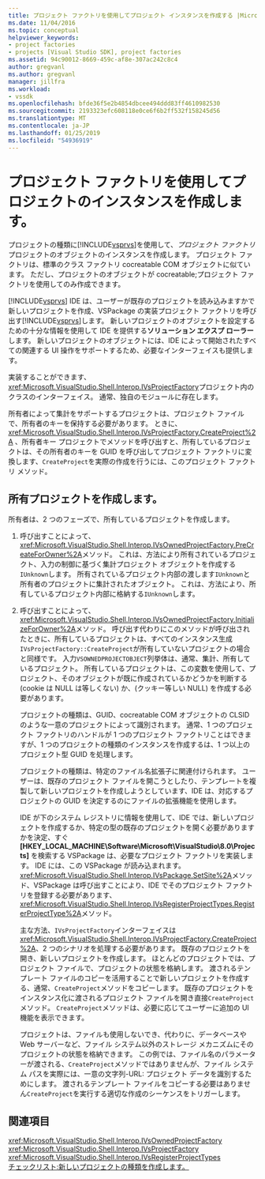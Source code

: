 ```yaml
---
title: プロジェクト ファクトリを使用してプロジェクト インスタンスを作成する |Microsoft Docs
ms.date: 11/04/2016
ms.topic: conceptual
helpviewer_keywords:
- project factories
- projects [Visual Studio SDK], project factories
ms.assetid: 94c90012-8669-459c-af8e-307ac242c8c4
author: gregvanl
ms.author: gregvanl
manager: jillfra
ms.workload:
- vssdk
ms.openlocfilehash: bfde36f5e2b4854dbcee494ddd83ff4610982530
ms.sourcegitcommit: 2193323efc608118e0ce6f6b2ff532f158245d56
ms.translationtype: MT
ms.contentlocale: ja-JP
ms.lasthandoff: 01/25/2019
ms.locfileid: "54936919"
---
```

# <a name="create-project-instances-by-using-project-factories"></a>プロジェクト ファクトリを使用してプロジェクトのインスタンスを作成します。
プロジェクトの種類に[!INCLUDE[vsprvs](../../code-quality/includes/vsprvs_md.md)]を使用して、*プロジェクト ファクトリ*プロジェクトのオブジェクトのインスタンスを作成します。 プロジェクト ファクトリは、標準のクラス ファクトリ cocreatable COM オブジェクトに似ています。 ただし、プロジェクトのオブジェクトが cocreatable;プロジェクト ファクトリを使用してのみ作成できます。  
  
 [!INCLUDE[vsprvs](../../code-quality/includes/vsprvs_md.md)] IDE は、ユーザーが既存のプロジェクトを読み込みますかで新しいプロジェクトを作成、VSPackage の実装プロジェクト ファクトリを呼び出す[!INCLUDE[vsprvs](../../code-quality/includes/vsprvs_md.md)]します。 新しいプロジェクトのオブジェクトを設定するための十分な情報を使用して IDE を提供する**ソリューション エクスプ ローラー**します。 新しいプロジェクトのオブジェクトには、IDE によって開始されたすべての関連する UI 操作をサポートするため、必要なインターフェイスも提供します。  
  
 実装することができます、<xref:Microsoft.VisualStudio.Shell.Interop.IVsProjectFactory>プロジェクト内のクラスのインターフェイス。 通常、独自のモジュールに存在します。  
  
 所有者によって集計をサポートするプロジェクトは、プロジェクト ファイルで、所有者のキーを保持する必要があります。 ときに、 <xref:Microsoft.VisualStudio.Shell.Interop.IVsProjectFactory.CreateProject%2A> 、所有者キー プロジェクトでメソッドを呼び出すと、所有しているプロジェクトは、その所有者のキーを GUID を呼び出してプロジェクト ファクトリに変換します、`CreateProject`を実際の作成を行うには、このプロジェクト ファクトリ メソッド。  
  
## <a name="create-an-owned-project"></a>所有プロジェクトを作成します。  
 所有者は、2 つのフェーズで、所有しているプロジェクトを作成します。  
  
1. 呼び出すことによって、<xref:Microsoft.VisualStudio.Shell.Interop.IVsOwnedProjectFactory.PreCreateForOwner%2A>メソッド。 これは、方法により所有されているプロジェクト、入力の制御に基づく集計プロジェクト オブジェクトを作成する`IUnknown`します。 所有されているプロジェクト内部の渡します`IUnknown`と所有者のプロジェクトに集計されたオブジェクト。 これは、方法により、所有しているプロジェクト内部に格納する`IUnknown`します。  
  
2. 呼び出すことによって、<xref:Microsoft.VisualStudio.Shell.Interop.IVsOwnedProjectFactory.InitializeForOwner%2A>メソッド。 呼び出す代わりにこのメソッドが呼び出されたときに、所有しているプロジェクトは、すべてのインスタンス生成`IVsProjectFactory::CreateProject`が所有していないプロジェクトの場合と同様です。 入力`VSOWNEDPROJECTOBJECT`列挙体は、通常、集計、所有しているプロジェクト。 所有しているプロジェクトは、この変数を使用して、プロジェクト、そのオブジェクトが既に作成されているかどうかを判断する (cookie は NULL は等しくない) か、(クッキー等しい NULL) を作成する必要があります。  
  
   プロジェクトの種類は、GUID、cocreatable COM オブジェクトの CLSID のような一意のプロジェクトによって識別されます。 通常、1 つのプロジェクト ファクトリのハンドルが 1 つのプロジェクト ファクトリことはできますが、1 つのプロジェクトの種類のインスタンスを作成するは、1 つ以上のプロジェクト型 GUID を処理します。  
  
   プロジェクトの種類は、特定のファイル名拡張子に関連付けられます。 ユーザーは、既存のプロジェクト ファイルを開こうとしたり、テンプレートを複製して新しいプロジェクトを作成しようとしています、IDE は、対応するプロジェクトの GUID を決定するのにファイルの拡張機能を使用します。  
  
   IDE が下のシステム レジストリに情報を使用して、IDE では、新しいプロジェクトを作成するか、特定の型の既存のプロジェクトを開く必要がありますかを決定、すぐ **[HKEY_LOCAL_MACHINE\Software\Microsoft\VisualStudio\8.0\Projects]** を検索する VSPackage は、必要なプロジェクト ファクトリを実装します。 IDE には、この VSPackage が読み込まれます。 <xref:Microsoft.VisualStudio.Shell.Interop.IVsPackage.SetSite%2A>メソッド、VSPackage は呼び出すことにより、IDE でそのプロジェクト ファクトリを登録する必要があります、<xref:Microsoft.VisualStudio.Shell.Interop.IVsRegisterProjectTypes.RegisterProjectType%2A>メソッド。  
  
   主な方法、`IVsProjectFactory`インターフェイスは<xref:Microsoft.VisualStudio.Shell.Interop.IVsProjectFactory.CreateProject%2A>、2 つのシナリオを処理する必要があります。 既存のプロジェクトを開き、新しいプロジェクトを作成します。 ほとんどのプロジェクトでは、プロジェクト ファイルで、プロジェクトの状態を格納します。 渡されるテンプレート ファイルのコピーを活用することで新しいプロジェクトを作成する、通常、`CreateProject`メソッドをコピーします。 既存のプロジェクトをインスタンス化に渡されるプロジェクト ファイルを開き直接`CreateProject`メソッド。 `CreateProject`メソッドは、必要に応じてユーザーに追加の UI 機能を表示できます。  
  
   プロジェクトは、ファイルも使用しないでき、代わりに、データベースや Web サーバーなど、ファイル システム以外のストレージ メカニズムにそのプロジェクトの状態を格納できます。 この例では、ファイル名のパラメーターが渡される、`CreateProject`メソッドではありませんが、ファイル システム パスを実際には、一意の文字列-URL: プロジェクト データを識別するためにします。 渡されるテンプレート ファイルをコピーする必要はありません`CreateProject`を実行する適切な作成のシーケンスをトリガーします。  
  
## <a name="see-also"></a>関連項目  
 <xref:Microsoft.VisualStudio.Shell.Interop.IVsOwnedProjectFactory>   
 <xref:Microsoft.VisualStudio.Shell.Interop.IVsProjectFactory>   
 <xref:Microsoft.VisualStudio.Shell.Interop.IVsRegisterProjectTypes>   
 [チェックリスト:新しいプロジェクトの種類を作成します。](../../extensibility/internals/checklist-creating-new-project-types.md)